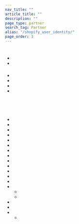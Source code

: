 ```yaml
---
nav_title: ""
article_title: ""
description: ""
page_type: partner
search_tag: Partner
alias: "/shopify_user_identity/"
page_order: 3
---
```


# 

>   



##  

### 

  

  


- 
-  

 





### 

 
- 
- 
- 
- 

 



##  


  <br><br> 



- 
- 
- 


- 
- 
- 
- 
- 
- 
- 
- 
- 
- 
- 
    - 
    - 
- 
- 
- 
    -  





## 

 

### 

 

#### 

   



 

  

#### 

 

  



 

 

#### 

 


